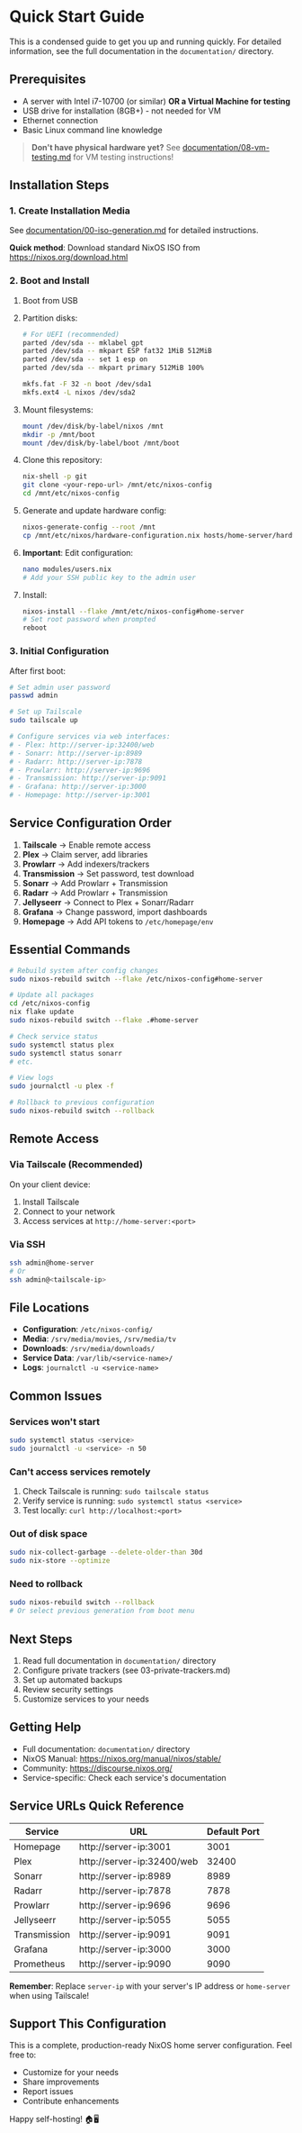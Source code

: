 # Quick Start Guide

This is a condensed guide to get you up and running quickly. For detailed information, see the full documentation in the `documentation/` directory.

## Prerequisites

- A server with Intel i7-10700 (or similar) **OR a Virtual Machine for testing**
- USB drive for installation (8GB+) - not needed for VM
- Ethernet connection
- Basic Linux command line knowledge

> **Don't have physical hardware yet?** See [documentation/08-vm-testing.md](documentation/08-vm-testing.md) for VM testing instructions!

## Installation Steps

### 1. Create Installation Media

See [documentation/00-iso-generation.md](documentation/00-iso-generation.md) for detailed instructions.

**Quick method**: Download standard NixOS ISO from https://nixos.org/download.html

### 2. Boot and Install

1. Boot from USB
2. Partition disks:
   ```bash
   # For UEFI (recommended)
   parted /dev/sda -- mklabel gpt
   parted /dev/sda -- mkpart ESP fat32 1MiB 512MiB
   parted /dev/sda -- set 1 esp on
   parted /dev/sda -- mkpart primary 512MiB 100%

   mkfs.fat -F 32 -n boot /dev/sda1
   mkfs.ext4 -L nixos /dev/sda2
   ```

3. Mount filesystems:
   ```bash
   mount /dev/disk/by-label/nixos /mnt
   mkdir -p /mnt/boot
   mount /dev/disk/by-label/boot /mnt/boot
   ```

4. Clone this repository:
   ```bash
   nix-shell -p git
   git clone <your-repo-url> /mnt/etc/nixos-config
   cd /mnt/etc/nixos-config
   ```

5. Generate and update hardware config:
   ```bash
   nixos-generate-config --root /mnt
   cp /mnt/etc/nixos/hardware-configuration.nix hosts/home-server/hardware-configuration.nix
   ```

6. **Important**: Edit configuration:
   ```bash
   nano modules/users.nix
   # Add your SSH public key to the admin user
   ```

7. Install:
   ```bash
   nixos-install --flake /mnt/etc/nixos-config#home-server
   # Set root password when prompted
   reboot
   ```

### 3. Initial Configuration

After first boot:

```bash
# Set admin user password
passwd admin

# Set up Tailscale
sudo tailscale up

# Configure services via web interfaces:
# - Plex: http://server-ip:32400/web
# - Sonarr: http://server-ip:8989
# - Radarr: http://server-ip:7878
# - Prowlarr: http://server-ip:9696
# - Transmission: http://server-ip:9091
# - Grafana: http://server-ip:3000
# - Homepage: http://server-ip:3001
```

## Service Configuration Order

1. **Tailscale** → Enable remote access
2. **Plex** → Claim server, add libraries
3. **Prowlarr** → Add indexers/trackers
4. **Transmission** → Set password, test download
5. **Sonarr** → Add Prowlarr + Transmission
6. **Radarr** → Add Prowlarr + Transmission
7. **Jellyseerr** → Connect to Plex + Sonarr/Radarr
8. **Grafana** → Change password, import dashboards
9. **Homepage** → Add API tokens to `/etc/homepage/env`

## Essential Commands

```bash
# Rebuild system after config changes
sudo nixos-rebuild switch --flake /etc/nixos-config#home-server

# Update all packages
cd /etc/nixos-config
nix flake update
sudo nixos-rebuild switch --flake .#home-server

# Check service status
sudo systemctl status plex
sudo systemctl status sonarr
# etc.

# View logs
sudo journalctl -u plex -f

# Rollback to previous configuration
sudo nixos-rebuild switch --rollback
```

## Remote Access

### Via Tailscale (Recommended)

On your client device:
1. Install Tailscale
2. Connect to your network
3. Access services at `http://home-server:<port>`

### Via SSH

```bash
ssh admin@home-server
# Or
ssh admin@<tailscale-ip>
```

## File Locations

- **Configuration**: `/etc/nixos-config/`
- **Media**: `/srv/media/movies`, `/srv/media/tv`
- **Downloads**: `/srv/media/downloads/`
- **Service Data**: `/var/lib/<service-name>/`
- **Logs**: `journalctl -u <service-name>`

## Common Issues

### Services won't start
```bash
sudo systemctl status <service>
sudo journalctl -u <service> -n 50
```

### Can't access services remotely
1. Check Tailscale is running: `sudo tailscale status`
2. Verify service is running: `sudo systemctl status <service>`
3. Test locally: `curl http://localhost:<port>`

### Out of disk space
```bash
sudo nix-collect-garbage --delete-older-than 30d
sudo nix-store --optimize
```

### Need to rollback
```bash
sudo nixos-rebuild switch --rollback
# Or select previous generation from boot menu
```

## Next Steps

1. Read full documentation in `documentation/` directory
2. Configure private trackers (see 03-private-trackers.md)
3. Set up automated backups
4. Review security settings
5. Customize services to your needs

## Getting Help

- Full documentation: `documentation/` directory
- NixOS Manual: https://nixos.org/manual/nixos/stable/
- Community: https://discourse.nixos.org/
- Service-specific: Check each service's documentation

## Service URLs Quick Reference

| Service | URL | Default Port |
|---------|-----|--------------|
| Homepage | http://server-ip:3001 | 3001 |
| Plex | http://server-ip:32400/web | 32400 |
| Sonarr | http://server-ip:8989 | 8989 |
| Radarr | http://server-ip:7878 | 7878 |
| Prowlarr | http://server-ip:9696 | 9696 |
| Jellyseerr | http://server-ip:5055 | 5055 |
| Transmission | http://server-ip:9091 | 9091 |
| Grafana | http://server-ip:3000 | 3000 |
| Prometheus | http://server-ip:9090 | 9090 |

**Remember**: Replace `server-ip` with your server's IP address or `home-server` when using Tailscale!

## Support This Configuration

This is a complete, production-ready NixOS home server configuration. Feel free to:
- Customize for your needs
- Share improvements
- Report issues
- Contribute enhancements

Happy self-hosting! 🏠🖥️
